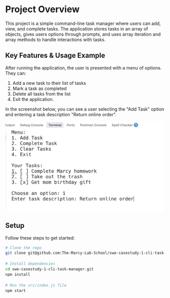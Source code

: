 # Project Overview

This project is a simple command-line task manager where users can add, view, and complete tasks. The application stores tasks in an array of objects, gives users options through prompts, and uses array iteration and array methods to handle interactions with tasks.

## Key Features & Usage Example
After running the application, the user is presented with a menu of options. They can:
1. Add a new task to their list of tasks
2. Mark a task as completed
3. Delete all tasks from the list
4. Exit the application.

In the screenshot below, you can see a user selecting the "Add Task" option and entering a task description "Return online order".

![A simple CLI task manager application.](img/task-manager-screenshot.png)

## Setup

Follow these steps to get started:

```sh
# Clone the repo
git clone git@github.com:The-Marcy-Lab-School/swe-casestudy-1-cli-task-manager.git

# Install dependencies
cd swe-casestudy-1-cli-task-manager.git
npm install

# Run the src/index.js file
npm start
```